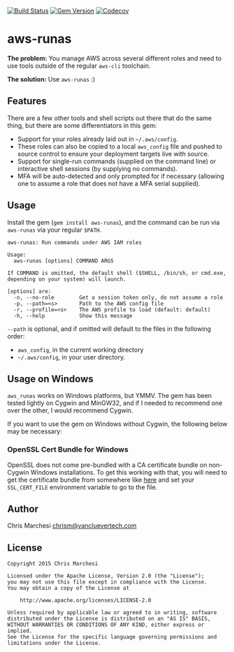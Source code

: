 [![Build Status](https://img.shields.io/travis/vancluever/aws-runas.svg)](https://travis-ci.org/vancluever/aws-runas)
[![Gem Version](https://img.shields.io/gem/v/aws_runas.svg)](https://rubygems.org/gems/aws_runas)
[![Codecov](https://img.shields.io/codecov/c/github/vancluever/aws-runas.svg)](https://codecov.io/github/vancluever/aws-runas)

aws-runas
==========

**The problem:** You manage AWS across several different roles and need to use
tools outside of the regular `aws-cli` toolchain.

**The solution:** Use `aws-runas` :)

Features
---------

There are a few other tools and shell scripts out there that do the same
thing, but there are some differentiators in this gem:

 * Support for your roles already laid out in `~/.aws/config`.
  * These roles can also be copied to a local `aws_config` file and pushed
    to source control to ensure your deployment targets live with source.
 * Support for single-run commands (supplied on the command line) or
   interactive shell sessions (by supplying no commands).
 * MFA will be auto-detected and only prompted for if necessary (allowing one
   to assume a role that does not have a MFA serial supplied).

Usage
------

Install the gem (`gem install aws-runas`), and the command can be run via
`aws-runas` via your regular `$PATH`.

```
aws-runas: Run commands under AWS IAM roles

Usage:
  aws-runas [options] COMMAND ARGS

If COMMAND is omitted, the default shell ($SHELL, /bin/sh, or cmd.exe,
depending on your system) will launch.

[options] are:
  -n, --no-role        Get a session token only, do not assume a role
  -p, --path=<s>       Path to the AWS config file
  -r, --profile=<s>    The AWS profile to load (default: default)
  -h, --help           Show this message
```

`--path` is optional, and if omitted will default to the files in the
following order:

 * `aws_config`, in the current working directory
 * `~/.aws/config`, in your user directory.


Usage on Windows
-----------------

`aws_runas` works on Windows platforms, but YMMV. The gem has been tested
lightly on Cygwin and MinGW32, and if I needed to recommend one over the other,
I would recommend Cygwin.

If you want to use the gem on Windows without Cygwin, the following below may
be necessary:

### OpenSSL Cert Bundle for Windows

OpenSSL does not come pre-bundled with a CA certificate bundle on non-Cygwin
Windows installations. To get this working with that, you will need to get
the certificate bundle from somewhere like [here](http://curl.haxx.se/docs/caextract.html)
and set your `SSL_CERT_FILE` environment variable to go to the file.


Author
-------

Chris Marchesi <chrism@vancluevertech.com>

License
--------

```
Copyright 2015 Chris Marchesi

Licensed under the Apache License, Version 2.0 (the "License");
you may not use this file except in compliance with the License.
You may obtain a copy of the License at

    http://www.apache.org/licenses/LICENSE-2.0

Unless required by applicable law or agreed to in writing, software
distributed under the License is distributed on an "AS IS" BASIS,
WITHOUT WARRANTIES OR CONDITIONS OF ANY KIND, either express or implied.
See the License for the specific language governing permissions and
limitations under the License.
```
